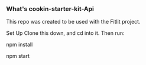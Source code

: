 ### What's cookin-starter-kit-Api
This repo was created to be used with the Fitlit project.

Set Up Clone this down, and cd into it. Then run:

npm install

npm start

